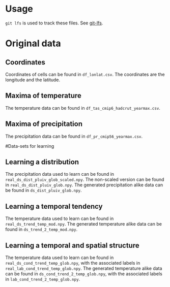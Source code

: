 # Usage
`git lfs` is used to track these files. See [git-lfs](https://git-lfs.github.com/).

# Original data
## Coordinates
Coordinates of cells can be found in `df_lonlat.csv`. The coordinates are the longitude and the latitude.

## Maxima of temperature
The temperature data can be found in `df_tas_cmip6_hadcrut_yearmax.csv`.

## Maxima of precipitation
The precipitation data can be found in `df_pr_cmip56_yearmax.csv`.

#Data-sets for learning
## Learning a distribution
The precipitation data used to learn can be found in `real_ds_dist_pluiv_glob_scaled.npy`. The non-scaled version can be found in `real_ds_dist_pluiv_glob.npy`.
The generated precipitation alike data can be found in `ds_dist_pluiv_glob.npy`.

## Learning a temporal tendency
The temperature data used to learn can be found in `real_ds_trend_temp_mod.npy`.
The generated temperature alike data can be found in `ds_trend_2_temp_mod.npy`.

## Learning a temporal and spatial structure
The temperature data used to learn can be found in `real_ds_cond_trend_temp_glob.npy`, with the associated labels in `real_lab_cond_trend_temp_glob.npy`.
The generated temperature alike data can be found in `ds_cond_trend_2_temp_glob.npy`, with the associated labels in `lab_cond_trend_2_temp_glob.npy`.
